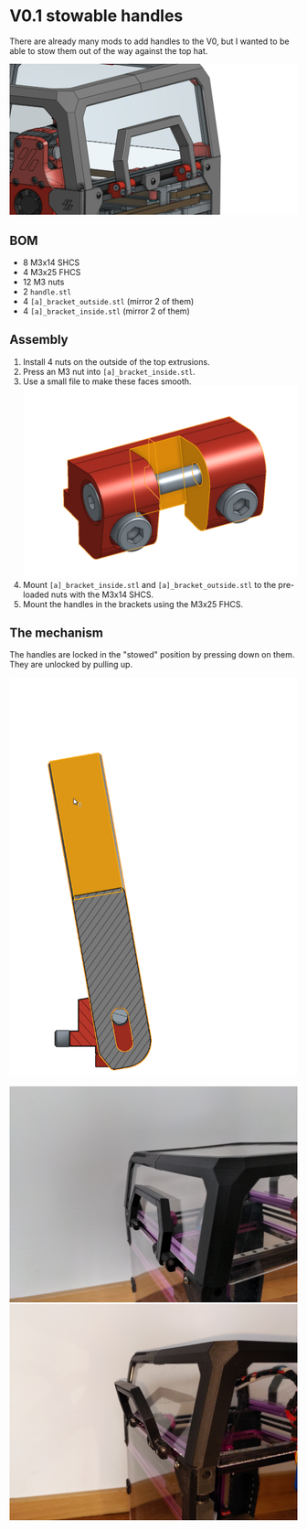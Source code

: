 # V0.1 stowable handles

There are already many mods to add handles to the V0,
but I wanted to be able to stow them out of the way against the top hat.

![](./render.png)

## BOM
- 8 M3x14 SHCS
- 4 M3x25 FHCS
- 12 M3 nuts
- 2 `handle.stl`
- 4 `[a]_bracket_outside.stl` (mirror 2 of them)
- 4 `[a]_bracket_inside.stl` (mirror 2 of them)

## Assembly

1. Install 4 nuts on the outside of the top extrusions.
1. Press an M3 nut into `[a]_bracket_inside.stl`.
1. Use a small file to make these faces smooth.
    ![](./faces_to_file.png)
1. Mount `[a]_bracket_inside.stl` and `[a]_bracket_outside.stl` to the pre-loaded nuts with the M3x14 SHCS.
1. Mount the handles in the brackets using the M3x25 FHCS.

## The mechanism

The handles are locked in the "stowed" position by pressing down on them.
They are unlocked by pulling up.

![](./mechanism.gif)

![](./in.jpg)
![](./out.jpg)

